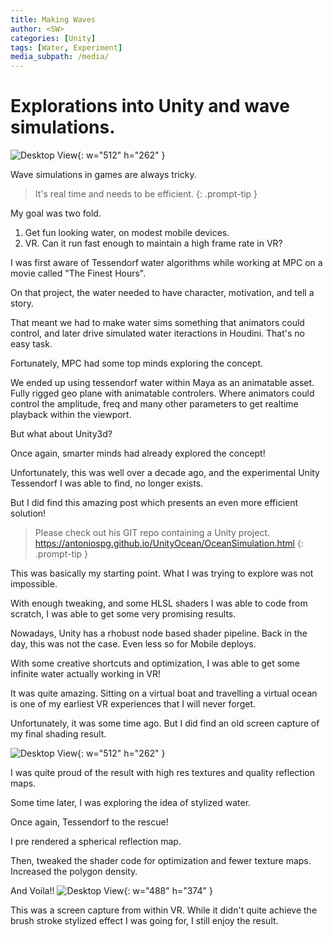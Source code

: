```yaml
---
title: Making Waves
author: <SW>
categories: [Unity]
tags: [Water, Experiment]
media_subpath: /media/
---
```


# Explorations into Unity and wave simulations.

![Desktop View](/tessendorf_waves_v001.gif){: w="512" h="262" }

Wave simulations in games are always tricky.
>It's real time and needs to be efficient.
{: .prompt-tip }

My goal was two fold.

1. Get fun looking water, on modest mobile devices.
2. VR. Can it run fast enough to maintain a high frame rate in VR?



I was first aware of Tessendorf water algorithms while working at MPC on a movie called "The Finest Hours".


On that project, the water needed to have character, motivation, and tell a story.


That meant we had to make water sims something that animators could control, and later drive simulated water iteractions in Houdini.  That's no easy task.

Fortunately, MPC had some top minds exploring the concept.


We ended up using tessendorf water within Maya as an animatable asset. Fully rigged geo plane with animatable controlers.  Where animators could control the amplitude, freq and many other parameters to get realtime playback within the viewport.


But what about Unity3d?


Once again, smarter minds had already explored the concept!

Unfortunately, this was well over a decade ago, and the experimental Unity Tessendorf I was able to find, no longer exists.


But I did find this amazing post which presents an even more efficient solution!

>Please check out his GIT repo containing a Unity project. <https://antoniospg.github.io/UnityOcean/OceanSimulation.html>
{: .prompt-tip }

This was basically my starting point.  What I was trying to explore was not impossible.



With enough tweaking, and some HLSL shaders I was able to code from scratch, I was able to get some very promising results.

Nowadays, Unity has a rhobust node based shader pipeline.
Back in the day, this was not the case.  Even less so for Mobile deploys.

With some creative shortcuts and optimization, I was able to get some infinite water actually working in VR!

It was quite amazing. Sitting on a virtual boat and travelling a virtual ocean is one of my earliest VR experiences that I will never forget.

Unfortunately, it was some time ago.  But I did find an old screen capture of my final shading result.

![Desktop View](/tessendorf_waves_v001.gif){: w="512" h="262" }

I was quite proud of the result with high res textures and quality reflection maps.


Some time later, I was exploring the idea of stylized water.

Once again, Tessendorf to the rescue!

I pre rendered a spherical reflection map.

Then, tweaked the shader code for optimization and fewer texture maps.
Increased the polygon density.

And Voila!!
![Desktop View](/tessendorf_stylized_v001.gif){: w="488" h="374" }

This was a screen capture from within VR.
While it didn't quite achieve the brush stroke stylized effect I was going for, I still enjoy the result.
